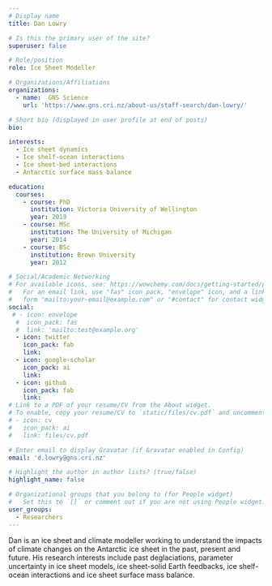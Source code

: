 ```yaml
---
# Display name
title: Dan Lowry

# Is this the primary user of the site?
superuser: false

# Role/position
role: Ice Sheet Modeller

# Organizations/Affiliations
organizations:
  - name:  GNS Science
    url: 'https://www.gns.cri.nz/about-us/staff-search/dan-lowry/'

# Short bio (displayed in user profile at end of posts)
bio: 

interests:
  - Ice sheet dynamics
  - Ice shelf-ocean interactions
  - Ice sheet-bed interactions
  - Antarctic surface mass balance

education:
  courses:
    - course: PhD 
      institution: Victoria University of Wellington
      year: 2019
    - course: MSc
      institution: The University of Michigan
      year: 2014
    - course: BSc 
      institution: Brown University
      year: 2012

# Social/Academic Networking
# For available icons, see: https://wowchemy.com/docs/getting-started/page-builder/#icons
#   For an email link, use "fas" icon pack, "envelope" icon, and a link in the
#   form "mailto:your-email@example.com" or "#contact" for contact widget.
social:
 # - icon: envelope
  #  icon_pack: fas
  #  link: 'mailto:test@example.org'
  - icon: twitter
    icon_pack: fab
    link: 
  - icon: google-scholar
    icon_pack: ai
    link: 
  - icon: github
    icon_pack: fab
    link: 
# Link to a PDF of your resume/CV from the About widget.
# To enable, copy your resume/CV to `static/files/cv.pdf` and uncomment the lines below.
# - icon: cv
#   icon_pack: ai
#   link: files/cv.pdf

# Enter email to display Gravatar (if Gravatar enabled in Config)
email: 'd.lowry@gns.cri.nz'

# Highlight the author in author lists? (true/false)
highlight_name: false

# Organizational groups that you belong to (for People widget)
#   Set this to `[]` or comment out if you are not using People widget.
user_groups:
  - Researchers
---
```


Dan is an ice sheet and climate modeller working to understand the impacts of climate changes on the Antarctic ice sheet in the past, present and future. His research interests include past deglaciations, parameter uncertainty in ice sheet models, ice sheet-solid Earth feedbacks, ice shelf-ocean interactions and ice sheet surface mass balance.